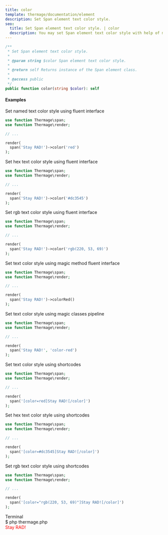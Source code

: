 ```yaml
---
title: color
template: thermage/documentation/element
description: Set Span element text color style.
seo:
  title: Set Span element text color style. | color
  description: You may set Span element text color style with help of method color
---
```


```php
/**
 * Set Span element text color style.
 *
 * @param string $color Span element text color style.
 *
 * @return self Returns instance of the Span element class.
 *
 * @access public
 */
public function color(string $color): self
```

#### Examples


Set named text color style using fluent interface
```php
use function Thermage\span;
use function Thermage\render;

// ...

render( 
  span('Stay RAD!')->color('red')
);
```

Set hex text color style using fluent interface
```php
use function Thermage\span;
use function Thermage\render;

// ...

render( 
  span('Stay RAD!')->color('#dc3545')
);
```

Set rgb text color style using fluent interface
```php
use function Thermage\span;
use function Thermage\render;

// ...

render( 
  span('Stay RAD!')->color('rgb(220, 53, 69)')
);
```

Set text color style using magic method fluent interface
```php
use function Thermage\span;
use function Thermage\render;

// ...

render( 
  span('Stay RAD!')->colorRed()
);
```

Set text color style using magic classes pipeline
```php
use function Thermage\span;
use function Thermage\render;

// ...

render( 
  span('Stay RAD!', 'color-red')
);
```

Set text color style using shortcodes
```php
use function Thermage\span;
use function Thermage\render;

// ...

render( 
  span('[color=red]Stay RAD![/color]')
);
```

Set hex text color style using shortcodes
```php
use function Thermage\span;
use function Thermage\render;

// ...

render( 
  span('[color=#dc3545]Stay RAD![/color]')
);
```

Set rgb text color style using shortcodes
```php
use function Thermage\span;
use function Thermage\render;

// ...

render( 
  span('[color="rgb(220, 53, 69)"]Stay RAD![/color]')
);
```

<div class="terminal">
  <div class="terminal-header">Terminal</div>
  <div class="terminal-body">
    <div class="terminal-command">$ php thermage.php</div>
    <div class="el-div" style="color:red;">Stay RAD!</div>
  </div>
</div>